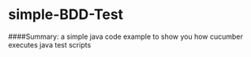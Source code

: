 simple-BDD-Test
===============
####Summary: a simple java code example to show you how cucumber executes java test scripts
